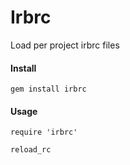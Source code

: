Irbrc
======
Load per project irbrc files


#### Install
```gem install irbrc```


#### Usage
```
require 'irbrc'

reload_rc
```
